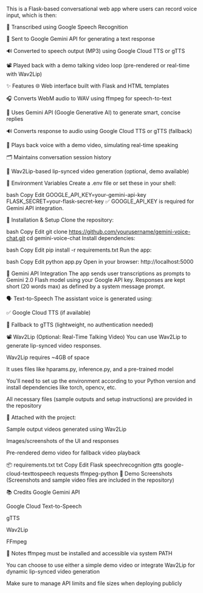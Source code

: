 This is a Flask-based conversational web app where users can record voice input, which is then:

🎤 Transcribed using Google Speech Recognition

🤖 Sent to Google Gemini API for generating a text response

🔊 Converted to speech output (MP3) using Google Cloud TTS or gTTS

📽️ Played back with a demo talking video loop (pre-rendered or real-time with Wav2Lip)

✨ Features
🌐 Web interface built with Flask and HTML templates

🎧 Converts WebM audio to WAV using ffmpeg for speech-to-text

🧠 Uses Gemini API (Google Generative AI) to generate smart, concise replies

🔊 Converts response to audio using Google Cloud TTS or gTTS (fallback)

🧪 Plays back voice with a demo video, simulating real-time speaking

🗂️ Maintains conversation session history

🔁 Wav2Lip-based lip-synced video generation (optional, demo available)

🔑 Environment Variables
Create a .env file or set these in your shell:

bash
Copy
Edit
GOOGLE_API_KEY=your-gemini-api-key
FLASK_SECRET=your-flask-secret-key
✅ GOOGLE_API_KEY is required for Gemini API integration.

🔧 Installation & Setup
Clone the repository:

bash
Copy
Edit
git clone https://github.com/yourusername/gemini-voice-chat.git
cd gemini-voice-chat
Install dependencies:

bash
Copy
Edit
pip install -r requirements.txt
Run the app:

bash
Copy
Edit
python app.py
Open in your browser: http://localhost:5000

🧠 Gemini API Integration
The app sends user transcriptions as prompts to Gemini 2.0 Flash model using your Google API key. Responses are kept short (20 words max) as defined by a system message prompt.

🗣️ Text-to-Speech
The assistant voice is generated using:

✅ Google Cloud TTS (if available)

🔁 Fallback to gTTS (lightweight, no authentication needed)

📽️ Wav2Lip (Optional: Real-Time Talking Video)
You can use Wav2Lip to generate lip-synced video responses.

Wav2Lip requires ~4GB of space

It uses files like hparams.py, inference.py, and a pre-trained model

You'll need to set up the environment according to your Python version and install dependencies like torch, opencv, etc.

All necessary files (sample outputs and setup instructions) are provided in the repository

📁 Attached with the project:

Sample output videos generated using Wav2Lip

Images/screenshots of the UI and responses

Pre-rendered demo video for fallback video playback

📦 requirements.txt
txt
Copy
Edit
Flask
speechrecognition
gtts
google-cloud-texttospeech
requests
ffmpeg-python
📸 Demo Screenshots
(Screenshots and sample video files are included in the repository)

📚 Credits
Google Gemini API

Google Cloud Text-to-Speech

gTTS

Wav2Lip

FFmpeg

📌 Notes
ffmpeg must be installed and accessible via system PATH

You can choose to use either a simple demo video or integrate Wav2Lip for dynamic lip-synced video generation

Make sure to manage API limits and file sizes when deploying publicly
